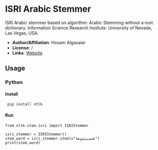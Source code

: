 # ISRI Arabic Stemmer  
ISRI Arabic stemmer based on algorithm: Arabic Stemming without a root dictionary. Information Science Research Institute. University of Nevada, Las Vegas, USA.

- **Author/Affiliation**:  Hosam Algasaier
- **License**: /
- **Links**: [Website](https://www.nltk.org/_modules/nltk/stem/isri.html)


## Usage
### Python
#### Install
```shell
 pip install ntlk
```

#### Run

```pyhton
from nltk.stem.isri import ISRIStemmer

isri_stemmer = ISRIStemmer()
stem_word = isri_stemmer.stem(u"فسميتموها")
print(stem_word)
```


